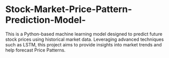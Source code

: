 # Stock-Market-Price-Pattern-Prediction-Model-
This is a Python-based machine learning model designed to predict future stock prices using historical market data. Leveraging advanced techniques such as LSTM, this project aims to provide insights into market trends and help forecast Price Patterns.
